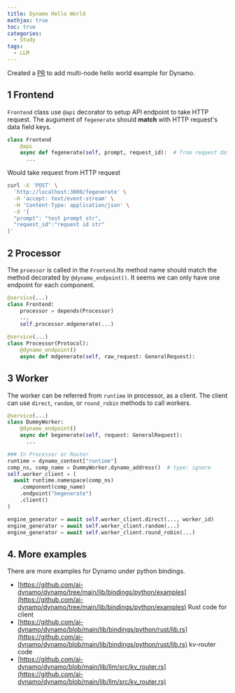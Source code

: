 ```yaml
---
title: Dynamo Hello World 
mathjax: true
toc: true
categories:
  - Study
tags:
  - LLM
---
```


Created a [PR](https://github.com/ai-dynamo/dynamo/pull/624) to add multi-node hello world example for Dynamo.

## 1 Frontend
`Frontend` class use `@api` decorator to setup API endpoint to take HTTP request. The augument of `fegenerate` should **match** with HTTP request's data field keys.  
```python
class Frontend
    @api
    async def fegenerate(self, prompt, request_id):  # from request data keys
      ...
```
Would take request from HTTP request  
```bash
curl -X 'POST' \
  'http://localhost:3000/fegenerate' \
  -H 'accept: text/event-stream' \
  -H 'Content-Type: application/json' \
  -d '{
  "prompt": "test prompt str",
  "request_id":"request id str"
}'
```
## 2 Processor
The `proessor` is called in the `Frontend`.Its method name should match the method decorated by `@dynamo_endpoint()`. It seems we can only have one endpoint for each component.  
```python
@service(...)
class Frontend:
    processor = depends(Processor)
    ...
    self.processor.mdgenerate(...)
  
@service(...)
class Processor(Protocol):
    @dynamo_endpoint()
    async def mdgenerate(self, raw_request: GeneralRequest):

```
## 3 Worker
The worker can be referred from `runtime` in processor, as a client. The client can use `direct`, `random`, or `round_robin` methods to call workers.  
```python
@service(...)
class DummyWorker:
    @dynamo_endpoint()
    async def begenerate(self, request: GeneralRequest):
      ...

### In Processor or Router 
runtime = dynamo_context["runtime"]
comp_ns, comp_name = DummyWorker.dynamo_address()  # type: ignore
self.worker_client = (
  await runtime.namespace(comp_ns)
    .component(comp_name)
    .endpoint("begenerate")
    .client()
)

engine_generator = await self.worker_client.direct(..., worker_id)
engine_generator = await self.worker_client.random(...)
engine_generator = await self.worker_client.round_robin(...)
```

## 4. More examples
There are more examples for Dynamo under python bindings.
- [https://github.com/ai-dynamo/dynamo/tree/main/lib/bindings/python/examples](https://github.com/ai-dynamo/dynamo/tree/main/lib/bindings/python/examples)
Rust code for client
- [https://github.com/ai-dynamo/dynamo/blob/main/lib/bindings/python/rust/lib.rs](https://github.com/ai-dynamo/dynamo/blob/main/lib/bindings/python/rust/lib.rs)
kv-router code
- [https://github.com/ai-dynamo/dynamo/blob/main/lib/llm/src/kv_router.rs](https://github.com/ai-dynamo/dynamo/blob/main/lib/llm/src/kv_router.rs)
